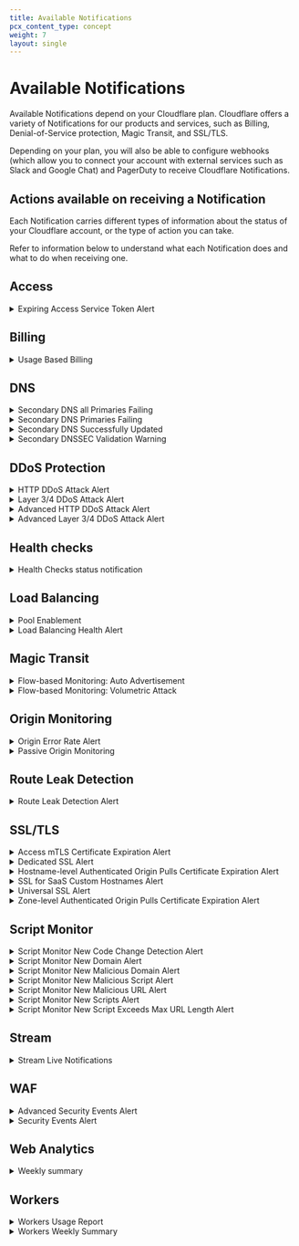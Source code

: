 ```yaml
---
title: Available Notifications
pcx_content_type: concept
weight: 7
layout: single
---
```


# Available Notifications

Available Notifications depend on your Cloudflare plan. Cloudflare offers a variety of Notifications for our products and services, such as Billing, Denial-of-Service protection, Magic Transit, and SSL/TLS.

Depending on your plan, you will also be able to configure webhooks (which allow you to connect your account with external services such as Slack and Google Chat) and PagerDuty to receive Cloudflare Notifications.

## Actions available on receiving a Notification

Each Notification carries different types of information about the status of your Cloudflare account, or the type of action you can take.

Refer to information below to understand what each Notification does and what to do when receiving one.

## Access

<details>
<summary>Expiring Access Service Token Alert</summary>
<div>

**Who is it for?**

Access customers who want to receive a notification when their service token is about to expire.

**Other options / filters**

None.

**Included with**

Purchase of Access.

**What should you do if you receive one?**

Refresh your service token in the [Teams dashboard](https://dash.teams.cloudflare.com/) under **Configuration** > **Service Auth**.

</div>
</details>

## Billing

<details>
<summary>Usage Based Billing</summary>
<div>

**Who is it for?**

Customers who want to receive a notification when usage of a product goes above a set level.

**Other options / filters**

Customers can choose the **Product** they want to be notified about and the threshold that fires the notification. Thresholds depend on the product chosen. For example:

- **Argo Smart Routing**: has **Notify when total bytes of traffic exceeds** as threshold.
- **Load Balancing**: has **Notify when total number of DNS Queries exceeds** as threshold.

**Included with**

Professional plans or higher.

**What should you do if you receive one?**

Review your usage of the product and adjust the configuration and/or increase the alerting threshold.

</div>
</details>

## DNS

<details>
<summary>Secondary DNS all Primaries Failing</summary>
<div>

**Who is it for?**

Enterprise customers who have at least one secondary zone in their account and want to receive a notification if all of their primary nameservers are failing.

**Other options / filters**

None.

**Included with**

Purchase of Secondary DNS.

**What should you do if you receive one?**

1. Confirm that your primary nameservers are up and running.
2. Confirm that the [Access Control Lists (ACLs)](/dns/zone-setups/zone-transfers/access-control-lists/cloudflare-ip-addresses/) on your primary nameservers are configured correctly.
3. Confirm that your primary nameservers are configured correctly in your Cloudflare account (correct IP, port, TSIG).

</div>
</details>

<details>
<summary>Secondary DNS Primaries Failing</summary>
<div>

**Who is it for?**

Enterprise customers who have at least one secondary zone and want to receive a notification if at least one of their primary nameservers is failing.

**Other options / filters**

None.

**Included with**

Purchase of Secondary DNS.

**What should you do if you receive one?**

1. Confirm that the primary nameserver that is failing is up and running.
2. Confirm that the [Access Control Lists (ACLs)](/dns/zone-setups/zone-transfers/access-control-lists/cloudflare-ip-addresses/) on your primary nameservers are configured correctly.
3. Confirm that the primary nameserver that is failing is configured correctly in your Cloudflare account (correct IP, port, TSIG).

</div>
</details>

<details>
<summary>Secondary DNS Successfully Updated</summary>
<div>

**Who is it for?**

Enterprise customers who have at least one secondary zone in their account and want to receive a notification on successful zone transfers.

**Other options / filters**

None.

**Included with**

Purchase of Secondary DNS.

**What should you do if you receive one?**

No action needed. Everything is working correctly.

</div>
</details>

<details>
<summary>Secondary DNSSEC Validation Warning</summary>
<div>

**Who is it for?**

Customers who are using Cloudflare for Secondary DNS and want to receive notifications about failure or success of zone transfers from their primary nameservers.

**Other options / filters**

None.

**Included with**

Enterprise plans.

**What should you do if you receive one?**

Success alerts require no further action. Actions for failure notifications will depend on the type of failure. Possible actions include:

- Checking the Access Control List (ACL) on your primary nameserver.
- Checking if Cloudflare IPs have been [configured correctly on your primary nameserver](/dns/zone-setups/zone-transfers/access-control-lists/cloudflare-ip-addresses/).
- Checking logs on primary nameservers for other errors.

</div>
</details>

## DDoS Protection

<details>
<summary>HTTP DDoS Attack Alert</summary>
<div>

**Who is it for?**

WAF/CDN customers who want to receive a notification when Cloudflare has mitigated an attack.

**Other options / filters**

None.

**Included with**

All Cloudflare plans.

**What should you do if you receive one?**

{{<render file="_ddos.md">}}

</div>
</details>

<details>
<summary>Layer 3/4 DDoS Attack Alert</summary>
<div>

**Who is it for?**

BYOIP customers and Spectrum customers with Network Analytics who want to receive a notification when Cloudflare has mitigated an attack.

**Other options / filters**

None.

**Included with**

Purchase of Magic Transit and/or BYOIP.

**What should you do if you receive one?**

{{<render file="_ddos.md">}}

</div>
</details>

<details>
<summary>Advanced HTTP DDoS Attack Alert</summary>
<div>

**Who is it for?**

WAF/CDN customers with the Advanced DDoS add-on who want to receive a notification when Cloudflare has mitigated an attack with certain characteristics.

**Other options / filters**

- Customers can choose when to trigger a notification. Available filters are:

  - The zones in the account for which they wish to receive notifications.
  - The specific hostnames for which they wish to receive notifications.
  - The minimum requests-per-second rate that will trigger the alert.

**Included with**

Enterprise plans.

**What should you do if you receive one?**

{{<render file="_ddos.md">}}

</div>
</details>

<details>
<summary>Advanced Layer 3/4 DDoS Attack Alert</summary>
<div>

**Who is it for?**

BYOIP and Magic Transit customers with Network Analytics who want to receive a notification when Cloudflare has mitigated an attack with certain characteristics.

**Other options / filters**

- Customers can choose when to trigger a notification. Available filters are:

  - The IP prefixes for which they wish to receive notifications.
  - The specific IP addresses for which they wish to receive notifications.
  - The minimum packets-per-second rate that will trigger the alert.
  - The minimum megabits-per-second rate that will trigger the alert.
  - The protocols for which they wish to receive notifications.

**Included with**

Purchase of Magic Transit and/or BYOIP (Enterprise plans).

**What should you do if you receive one?**

{{<render file="_ddos.md">}}

</div>
</details>

## Health checks

<details>
<summary>Health Checks status notification</summary>
<div>

**Who is it for?**

Customers who want to be warned about changes to server health as determined by [health checks](https://support.cloudflare.com/hc/articles/4404867308429).

**Other options / filters**

Multiple filters available:

- Customers can search for and add health checks from their list of health checks.
- Customers can choose a trigger to fire the notification. Available triggers are:
  - Becomes unhealthy
  - Becomes healthy
  - Becomes either healthy or unhealthy

**Included with**

Pro plans or higher.

**What should you do if you receive one?**

Review your [health check analytics](https://support.cloudflare.com/hc/articles/4404867308429#analytics).

</div>
</details>

## Load Balancing

<details>
<summary>Pool Enablement</summary>
<div>

**Who is it for?**

Customers who want to be warned about status changes (enabled/disabled) in their pools.

**Other options / filters**

Multiple filters available:

- Customers can search for and add pools from their list of pools. 
- Customers can also choose the trigger that fires the notification. Available triggers are:
  - Load Balancing pool enabled
  - Load Balancing pool disabled
  - Load Balancing pool enabled / disabled

**Included with**

All Cloudflare plans with [Load Balancing purchase](/load-balancing/how-to/enable-load-balancing/).

**What should you do if you receive one?**

No direct call to action.

</div>
</details>

<details>
<summary>Load Balancing Health Alert</summary>
<div>

**Who is it for?**

Customers who want to be warned about [changes in health status](/load-balancing/understand-basics/health-details/) in their pools or origins.

**Other options / filters**

Multiple filters available:

- Customers can search for and add pools from their list of pools, as well as **Include future pools** (if all pools are selected). 
- Customers can also choose the trigger that fires the notification. Available options are:
  - *Health status trigger*:
    - Becomes unhealthy or healthy
    - Becomes unhealthy
    - Becomes healthy
  - *Event source trigger*:
    - Health status changes in either pool or origin
    - Health status changes in pool
    - Health status changes in origin

**Included with**

All Cloudflare plans with [Load Balancing purchase](/load-balancing/how-to/enable-load-balancing/).

**What should you do if you receive one?**

Evaluate [load balancing analytics](/load-balancing/reference/load-balancing-analytics/) to review changes in health status over time.

</div>
</details>

## Magic Transit

<details>
<summary>Flow-based Monitoring: Auto Advertisement</summary>
<div>

**Who is it for?**

Magic Transit on-demand customers who use Flow Based Monitoring and want alerts when Magic Transit is automatically enabled.

**Other options / filters**

None.

**Included with**

Purchase of Magic Transit.

**What should you do if you receive one?**

No action is needed. You can [go to the dashboard](https://dash.cloudflare.com/?to=/:account/magic-transit) to review the health and status of your tunnels.

</div>
</details>

<details>
<summary>Flow-based Monitoring: Volumetric Attack</summary>
<div>

**Who is it for?**

Magic Transit On Demand customers who are using Flow Based Monitoring to detect attacks when Magic Transit is disabled.

**Other options / filters**

None.

**Included with**

Purchase of Magic Transit.

**What should you do if you receive one?**

If you do not have auto advertisement enabled, you need to advertise your IP prefixes to enable Magic Transit. For more information, see [Dynamic advertisement](/byoip/about/dynamic-advertisement/).

</div>
</details>

## Origin Monitoring

<details>
<summary>Origin Error Rate Alert</summary>
<div>

**Who is it for?**

Enterprise customers who want to receive a notification when Cloudflare is unable to access their origin server.

**Other options / filters**

Multiple filters available:

- Customers can search and add domains from their list of domains. 
- Customers can also choose the trigger that fires the notification. Available triggers are:
  - Low sensitivity
  - Medium sensitivity
  - High sensitivity
  - Very High sensitivity

**Included with**

Enterprise plans.

**What should you do if you receive one?**

1. Use the link in the Notification you received to see which error codes Cloudflare is seeing from your origin.
2. {{<render file="_errors.md">}}

</div>
</details>

<details>
<summary>Passive Origin Monitoring</summary>
<div>

**Who is it for?**

Any customer who wants to receive a notification when Cloudflare is unable to access their origin.

**Other options / filters**

None.

**Included with**

All Cloudflare plans.

**What should you do if you receive one?**

{{<render file="_errors.md">}}

</div>
</details>

## Route Leak Detection

<details>
<summary>Route Leak Detection Alert</summary>
<div>

**Who is it for?**

BYOIP customers who want to receive a notification when their prefixes are advertised in places they should not be.

**Other options / filters**

None.

**Included with**

Purchase of BYOIP.

**What should you do if you receive one?**

Confirm your traffic is healthy: reach out to your transit providers to ensure you are behaving as expected and ask them to follow up with any providers accepting the unauthorized routes.

</div>
</details>

## SSL/TLS

<details>
<summary>Access mTLS Certificate Expiration Alert</summary>
<div>

**Who is it for?**

Access customers that use client certificates for mutual TLS authentication. 

**Other options / filters**

None.

**Included with**

Access and Cloudflare for SaaS.

**What should you do if you receive one?**

Upload a [renewed certificate](/cloudflare-one/identity/devices/access-integrations/mutual-tls-authentication/#add-mtls-authentication-to-your-access-configuration).

</div>
</details>

<details>
<summary>Dedicated SSL Alert</summary>
<div>

**Who is it for?**

Customers with dedicated certificates that want to be alerted on validation, issuance, renewal, and expiration of certificates.

**Other options / filters**

None.

**Included with**

When a dedicated certificate is validated, issued, renewed, or expired.

**What should you do if you receive one?**

Action only needed if notification is about a certificate that failed to be issued. Refer to [SSL expired or SSL mismatch errors](https://support.cloudflare.com/hc/articles/200170566#h_c1a6e78e-150d-4db6-89ab-eec7cb1ab03f) for more information.

</div>
</details>

<details>
<summary>Hostname-level Authenticated Origin Pulls Certificate Expiration Alert</summary>
<div>

**Who is it for?**

Customers that upload their own certificate to use with hostname-level Authenticated Origin Pull (AOP) to secure connections from Cloudflare to their origin server. 

**Other options / filters**

None.

**Included with**

Authenticated Origin Pull.

**What should you do if you receive one?**

Upload a renewed certificate to use for [hostname-level AOP](/ssl/origin-configuration/authenticated-origin-pull/set-up/#per-hostname--customer-certificates). 

</div>
</details>

<details>
<summary>SSL for SaaS Custom Hostnames Alert</summary>
<div>

**Who is it for?**

Customers with custom hostname certificates who want to receive a notification on validation, issuance, renewal, and expiration of certificates.

For more details around data formatting for webhooks, refer to the [Cloudflare for SaaS docs](/cloudflare-for-saas/reference/notification-definitions/).

**Other options / filters**

None.

**Included with**

Purchase of Cloudflare for SaaS.

**What should you do if you receive one?**

{{<render file="_troubleshoot-ssl.md">}}

</div>
</details>

<details>
<summary>Universal SSL Alert</summary>
<div>

**Who is it for?**

Customers with universal certificates who want to receive a notification on validation, issuance, and renewal of certificates.

**Other options / filters**

None.

**Included with**

All Cloudflare plans.

**What should you do if you receive one?**

{{<render file="_troubleshoot-ssl.md">}}

</div>
</details>

<details>
<summary>Zone-level Authenticated Origin Pulls Certificate Expiration Alert</summary>
<div>

**Who is it for?**
Customers that upload their own certificate to use with zone-level Authenticated Origin Pull (AOP) to secure connections from Cloudflare to their origin server.

**Other options / filters**

None.

**Included with**
Authenticated Origin Pull

**What should you do if you receive one?**
Upload a renewed certificate to use for [zone-level AOP](/ssl/origin-configuration/authenticated-origin-pull/set-up/). 

</div>
</details>

## Script Monitor

<details>
<summary>Script Monitor New Code Change Detection Alert</summary>
<div>

**Who is it for?**

Page Shield customers who want to receive a notification when JavaScript dependencies change in the pages of their domain.

**Other options / filters**

None.

**Included with**

Enterprise plans with paid add-on.

**What should you do if you receive one?**

Investigate to confirm it is an expected change.

</div>
</details>

<details>
<summary>Script Monitor New Domain Alert</summary>
<div>

**Who is it for?**

Page Shield customers who want to receive a notification when JavaScript dependencies from new host domains appear in their domain.

**Other options / filters**

None.

**Included with**

Business plans or higher.

**What should you do if you receive one?**

Investigate to confirm it is an expected change.

</div>
</details>

<details>
<summary>Script Monitor New Malicious Domain Alert</summary>
<div>

**Who is it for?**

Page Shield customers who want to receive a notification when JavaScript dependencies from a known malicious domain appear in their domain.

{{<render file="_script-monitor-detect-malicious-scripts.md">}} <br>

**Other options / filters**

None.

**Included with**

Enterprise plans with paid add-on.

**What should you do if you receive one?**

{{<render file="_script-monitor-review-malicious-scripts.md">}}

</div>
</details>

<details>
<summary>Script Monitor New Malicious Script Alert</summary>
<div>

**Who is it for?**

Page Shield customers who want to receive a notification when Cloudflare classifies JavaScript dependencies in their domain as malicious.

{{<render file="_script-monitor-detect-malicious-scripts.md">}} <br>

**Other options / filters**

None.

**Included with**

Enterprise plans with paid add-on.

**What should you do if you receive one?**

{{<render file="_script-monitor-review-malicious-scripts.md">}}

</div>
</details>

<details>
<summary>Script Monitor New Malicious URL Alert</summary>
<div>

**Who is it for?**

Page Shield customers who want to receive a notification when JavaScript dependencies from a known malicious URL appear in their domain.

{{<render file="_script-monitor-detect-malicious-scripts.md">}} <br>

**Other options / filters**

None.

**Included with**

Enterprise plans with paid add-on.

**What should you do if you receive one?**

{{<render file="_script-monitor-review-malicious-scripts.md">}}

</div>
</details>

<details>
<summary>Script Monitor New Scripts Alert</summary>
<div>

**Who is it for?**

Page Shield customers who want to receive a notification when new JavaScript dependencies appear in their domain.

**Other options / filters**

None.

**Included with**

Business plans or higher.

**What should you do if you receive one?**

Investigate to confirm it is an expected change.

</div>
</details>

<details>
<summary>Script Monitor New Script Exceeds Max URL Length Alert</summary>
<div>

**Who is it for?**

Page Shield customers who want to receive a notification when a script's URL exceeds the maximum allowed length.

**Other options / filters**

None.

**Included with**

Business plans or higher.

**What should you do if you receive one?**

Manually check the script.

</div>
</details>

## Stream

<details>
<summary>Stream Live Notifications</summary>
<div>

**Who is it for?**

Customers who are using Stream and want to receive webhooks with the status of their videos.

**Other options / filters**

Customers can input Stream Live IDs to receive notifications only about those inputs. If left blank, customers will receive a list for all inputs. 

The following input states will fire notifications. Customers can toggle them on or off:

- `live_input.connected`
- `Live_input.disconnected`

**Included with**

Stream subscription.

**What should you do if you receive one?**

Stream notifications are entirely customizable by the customer. Action will depend on the customizations enabled.

</div>
</details>

## WAF

<details>
<summary>Advanced Security Events Alert</summary>
<div>

**Who is it for?**

Enterprise customers who want to receive alerts about spikes in specific services that generate log entries in firewall events.

For more information, refer to [WAF alerts](/waf/alerts/).

**Other options / filters**

Customers can search for and add domains from their list of enterprise zones. Customers also have to choose which services the alert should monitor (Managed Firewall, Rate Limiting, etc.).

**Included with**

Enterprise plans.

**What should you do if you receive one?**

Review the information in [Firewall Analytics](/waf/analytics/paid-plans/) to identify any possible attack or misconfiguration.

</div>
</details>

<details>
<summary>Security Events Alert</summary>
<div>

**Who is it for?**

Business and Enterprise customers who want to receive alerts about spikes across all services that generate log entries in firewall events.

For more information, refer to [WAF alerts](/waf/alerts/).

**Other options / filters**

Customers can search for and add domains from their list of business or enterprise zones. The notification will be sent for the domains chosen.

**Included with**

Business and Enterprise plans.

**What should you do if you receive one?**

Review the information in [Firewall Analytics](/waf/analytics/paid-plans/) to identify any possible attack or misconfiguration.

</div>
</details>

## Web Analytics

<details>
<summary>Weekly summary</summary>
<div>

**Who is it for?**

Customers using Web Analytics to monitor their website's performance.

**Other options / filters**

None.

**Included with**

All plans.

**What should you do if you receive one?**

No action required. This notification is a weekly summary with reports from your Web Analytics account. Refer to [Notifications](https://dash.cloudflare.com/?to=/:account/notifications) in the Cloudflare dashboard to refine your notifications settings.

</div>
</details>

## Workers

<details>
<summary>Workers Usage Report</summary>
<div>

**Who is it for?**

Developers using Workers, especially those on the Unbound usage model.

**Other options / filters**

None.

**Included with**

Workers subscription (free or paid).

**What should you do if you receive one?**

Check any recent changes to your script or its external dependencies. Usage reports inform users of a sharp increase (25% or more) in key metrics like CPU time.

</div>
</details>

<details>
<summary>Workers Weekly Summary</summary>
<div>

**Who is it for?**

Developers using Workers.

**Other options / filters**

None.

**Included with**

Workers subscription (free or paid).

**What should you do if you receive one?**

No action is usually required. This notification gives users a high-level overview of their key Workers’ metrics without having to check the dashboard. Possible metrics include account usage and per-worker usage.

</div>
</details>
